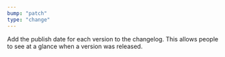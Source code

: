 ```yaml
---
bump: "patch"
type: "change"
---
```


Add the publish date for each version to the changelog. This allows people to see at a glance when a version was released.
